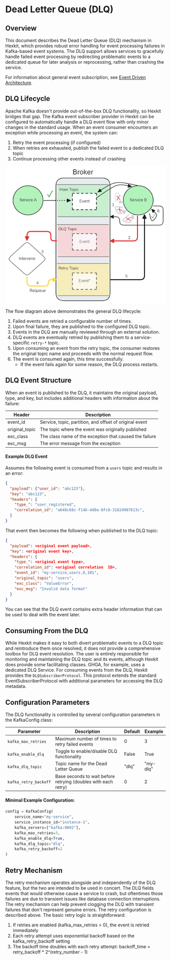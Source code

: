 <!--
 Copyright 2021 - 2025 Universität Tübingen, DKFZ, EMBL, and Universität zu Köln
 for the German Human Genome-Phenome Archive (GHGA)

 Licensed under the Apache License, Version 2.0 (the "License");
 you may not use this file except in compliance with the License.
 You may obtain a copy of the License at

     http://www.apache.org/licenses/LICENSE-2.0

 Unless required by applicable law or agreed to in writing, software
 distributed under the License is distributed on an "AS IS" BASIS,
 WITHOUT WARRANTIES OR CONDITIONS OF ANY KIND, either express or implied.
 See the License for the specific language governing permissions and
 limitations under the License.
-->
# Dead Letter Queue (DLQ)
## Overview
This document describes the Dead Letter Queue (DLQ) mechanism in Hexkit, which provides robust error handling for event processing failures in Kafka-based event systems. The DLQ support allows services to gracefully handle failed event processing by redirecting problematic events to a dedicated queue for later analysis or reprocessing, rather than crashing the service.

For information about general event subscription, see [Event Driven Architecture](./event_driven_arch.md).

## DLQ Lifecycle

Apache Kafka doesn't provide out-of-the-box DLQ functionality, so Hexkit bridges that gap. The Kafka event subscriber provider in Hexkit can be configured to automatically handle a DLQ event flow with only minor changes in the standard usage. When an event consumer encounters an exception while processing an event, the system can:

1. Retry the event processing (if configured)
2. When retries are exhausted, publish the failed event to a dedicated DLQ topic
3. Continue processing other events instead of crashing

![DLQ Lifecycle Diagram](img/numbered_dlq_flow.png)

The flow diagram above demonstrates the general DLQ lifecycle:

1. Failed events are retried a configurable number of times.
2. Upon final failure, they are published to the configured DLQ topic.
3. Events in the DLQ are manually reviewed through an external solution.
4. DLQ events are eventually retried by publishing them to a service-specific `retry-*` topic.
5. Upon consuming an event from the retry topic, the consumer restores the original
topic name and proceeds with the normal request flow.
1. The event is consumed again, this time successfully.
   - If the event fails again for some reason, the DLQ process restarts.


## DLQ Event Structure

When an event is published to the DLQ, it maintains the original payload, type, and key, but includes additional headers with information about the failure:

| Header         | Description                                             |
|----------------|---------------------------------------------------------|
| event_id       | Service, topic, partition, and offset of original event |
| original_topic | The topic where the event was originally published      |
| exc_class      | The class name of the exception that caused the failure |
| exc_msg        | The error message from the exception                    |

#### Example DLQ Event

Assumes the following event is consumed from a `users` topic and results in an error:
```json
{
  "payload": {"user_id": "abc123"},
  "key": "abc123",
  "headers": {
    "type_": "user_registered",
    "correlation_id": "a648c68c-f14b-4d0a-8fc8-31824987613c",
  }
}
```

That event then becomes the following when published to the DLQ topic:
```json
{
  "payload": <original event payload>,
  "key": <original event key>,
  "headers": {
    "type_": <original event type>,
    "correlation_id": <original correlation  ID>,
    "event_id": "my-service,users,0,101",
    "original_topic": "users",
    "exc_class": "ValueError",
    "exc_msg": "Invalid data format"
  }
}
```

You can see that the DLQ event contains extra header information that can be used to
deal with the event later.

## Consuming From the DLQ

While Hexkit makes it easy to both divert problematic events to a DLQ topic and reintroduce them once resolved, it does not provide a comprehensive toolbox for DLQ event resolution. The user is entirely responsible for monitoring and maintaining the DLQ topic and its events, although Hexkit does provide some facilitating classes. GHGA, for example, uses a dedicated DLQ Service.
For consuming events from the DLQ, Hexkit provides the `DLQSubscriberProtocol`. This protocol extends the standard EventSubscriberProtocol with additional parameters for accessing the DLQ metadata.


## Configuration Parameters

The DLQ functionality is controlled by several configuration parameters in the KafkaConfig class:

| Parameter             | Description                                                    | Default | Example  |
|-----------------------|----------------------------------------------------------------|---------|----------|
| `kafka_max_retries`   | Maximum number of times to retry failed events                 | 0       | 3        |
| `kafka_enable_dlq`    | Toggle to enable/disable DLQ functionality                     | False   | True     |
| `kafka_dlq_topic`     | Topic name for the Dead Letter Queue                           | "dlq"   | "my-dlq" |
| `kafka_retry_backoff` | Base seconds to wait before retrying (doubles with each retry) | 0       | 2        |

#### Minimal Example Configuration:

```python
config = KafkaConfig(
    service_name="my-service",
    service_instance_id="instance-1",
    kafka_servers=["kafka:9092"],
    kafka_max_retries=3,
    kafka_enable_dlq=True,
    kafka_dlq_topic="dlq",
    kafka_retry_backoff=2
)
```

## Retry Mechanism

The retry mechanism operates alongside and independently of the DLQ feature, but the two are intended to be used in concert. The DLQ fields events that would otherwise cause a service to crash, but oftentimes those failures are due to transient issues like database connection interruptions. The retry mechanism can help prevent clogging the DLQ with transient failures that don't represent genuine
errors. The retry configuration is described above. The basic retry logic is straightforward:

1. If retries are enabled (kafka_max_retries > 0), the event is retried immediately
2. Each retry attempt uses exponential backoff based on the kafka_retry_backoff setting
3. The backoff time doubles with each retry attempt: backoff_time = retry_backoff * 2^(retry_number - 1)
